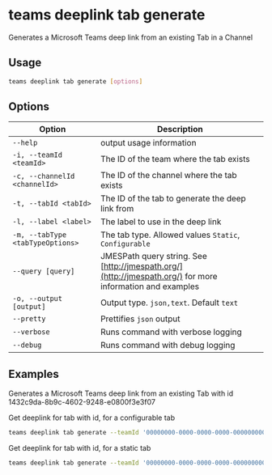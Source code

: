 # teams deeplink tab generate

Generates a Microsoft Teams deep link from an existing Tab in a Channel

## Usage

```sh
teams deeplink tab generate [options]
```

## Options

Option|Description
------|-----------
`--help`| output usage information
`-i, --teamId <teamId>`|The ID of the team where the tab exists
`-c, --channelId <channelId>`|The ID of the channel where the tab exists
`-t, --tabId <tabId>`|The ID of the tab to generate the deep link from
`-l, --label <label>`|The label to use in the deep link
`-m, --tabType <tabTypeOptions>`|The tab type. Allowed values `Static`, `Configurable`
`--query [query]`|JMESPath query string. See [http://jmespath.org/](http://jmespath.org/) for more information and examples
`-o, --output [output]`|Output type. `json,text`. Default `text`
`--pretty`|Prettifies `json` output
`--verbose`|Runs command with verbose logging
`--debug`|Runs command with debug logging


## Examples

Generates a Microsoft Teams deep link from an existing Tab with id 1432c9da-8b9c-4602-9248-e0800f3e3f07

Get deeplink for tab with id, for a configurable tab

```sh
teams deeplink tab generate --teamId '00000000-0000-0000-0000-000000000000' --channelId '19:00000000000000000000000000000000@thread.skype' --tabId '1432c9da-8b9c-4602-9248-e0800f3e3f07' --label 'MyLabel' --tabType 'Configurable'
```

Get deeplink for tab with id, for a static tab

```sh
teams deeplink tab generate --teamId '00000000-0000-0000-0000-000000000000' --channelId '19:00000000000000000000000000000000@thread.skype' --tabId '1432c9da-8b9c-4602-9248-e0800f3e3f07' --label 'MyLabel' --tabType 'Static'
```